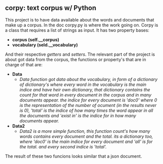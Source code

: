 ## corpy: text corpus w/ Python

This project is to have data available about the words and documents that make up a corpus.
In the doc corpy.py is where the work going on. 
Corpy is a class that requires a list of strings as input. It has two property bases:
- **corpus (self.__corpus)**
- **vocabulary (seld.__vocabulary)**

And their respective *getters* and *setters*.
The relevant part of the project is about got data from the corpus, the functions or property's that are in charge of that are:
- **Data** 
  - *Data function got data about the vocabulary, in form of a dictionary of dictionary's where every word in the vocabulary is the main indice and have heir own dictionary, that dictionary contains the count for that word in every document in the corpus and in many documents appear. the indice for every document is 'doc0' where 0 is the representation of the number of ocument (in the results never is 0), 'total' is the indice of how many times the word appear in all the documents  and 'exist in' is the indice for in how many documents appear.*
- **Data2**
  - *Data2 is a more simple function, this function count's how many words contains every document and the total. its a dictionary too, where 'doc0' is the main indice for every document and 'all' is for the total. and every second indice is 'total'.* 

The result of these two funcions looks similar that a json document.
